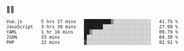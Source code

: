 ### 👨‍💻

<!--START_SECTION:waka-->
```text
Vue.js       5 hrs 27 mins   ██████████▒░░░░░░░░░░░░░░   41.75 % 
JavaScript   3 hrs 39 mins   ███████░░░░░░░░░░░░░░░░░░   27.99 % 
YAML         1 hr 16 mins    ██▒░░░░░░░░░░░░░░░░░░░░░░   09.79 % 
JSON         33 mins         █░░░░░░░░░░░░░░░░░░░░░░░░   04.30 % 
PHP          22 mins         ▓░░░░░░░░░░░░░░░░░░░░░░░░   02.92 % 
```
<!--END_SECTION:waka-->
